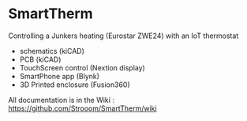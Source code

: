# SmartTherm
Controlling a Junkers heating (Eurostar ZWE24) with an IoT thermostat

* schematics (kiCAD)
* PCB (kiCAD)
* TouchScreen control (Nextion display)
* SmartPhone app (Blynk)
* 3D Printed enclosure (Fusion360)

All documentation is in the Wiki : https://github.com/Strooom/SmartTherm/wiki
